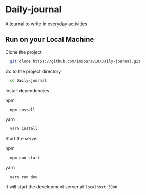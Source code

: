 # Daily-journal
A journal to write in everyday activities

## Run on your Local Machine

Clone the project

```bash
  git clone https://github.com/imsourav19/Daily-journal.git
```

Go to the project directory

```bash
  cd Daily-journal
```

Install dependencies

npm

```bash
  npm install
```
yarn

```bash
  yarn install
```

Start the server

npm

```bash
  npm run start
```
yarn

```bash
  yarn run dev
```

It will start the development server at `localhost:3000`
